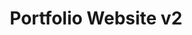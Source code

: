 ---
title: Portfolio Website v2
publishDate: 2023-03-04 00:00:00
img: /assets/projects/portfolio-site-v2.png
img_alt: Pearls of silky soft white cotton, bubble up under vibrant lighting
description: |
  An overhaul of my portfolio website using Astro and several other web technologies.
tags:
  - Astro
  - CSS
  - HTML
  - TypeScript
  - Cloudfare Pages
---